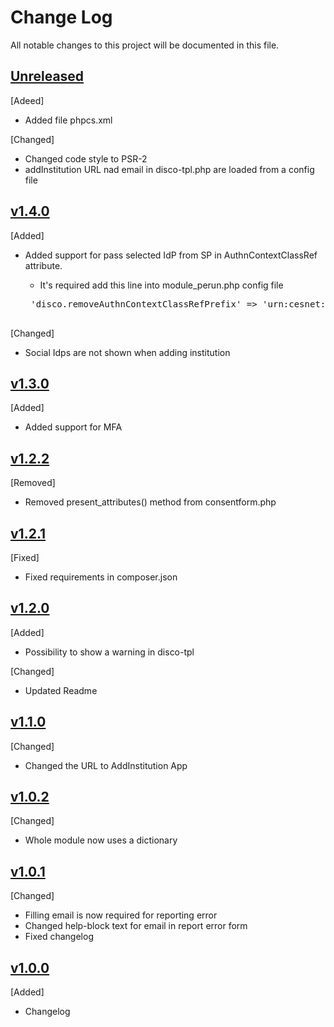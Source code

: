 # Change Log
 All notable changes to this project will be documented in this file.
 
 ## [Unreleased]
 [Adeed]
 - Added file phpcs.xml
 
 [Changed]
 - Changed code style to PSR-2
 - addInstitution URL nad email in disco-tpl.php are loaded from a config file
 
 ## [v1.4.0]
 [Added]
 - Added support for pass selected IdP from SP in AuthnContextClassRef attribute.
   
    - It's required add this line into module_perun.php config file 
    <pre>
    'disco.removeAuthnContextClassRefPrefix' => 'urn:cesnet:proxyidp:',
    </pre> 

 [Changed]
 - Social Idps are not shown when adding institution
 
 ## [v1.3.0]
 [Added]
 - Added support for MFA
 
 ## [v1.2.2]
 [Removed]
 - Removed present_attributes() method from consentform.php
 
 ## [v1.2.1]
 [Fixed]
 - Fixed requirements in composer.json
 
 ## [v1.2.0]
 [Added]
- Possibility to show a warning in disco-tpl
 
 [Changed]
 - Updated Readme
 
 ## [v1.1.0]
 [Changed]
 - Changed the URL to AddInstitution App
 
 ## [v1.0.2]
 [Changed]
 - Whole module now uses a dictionary
 
 ## [v1.0.1]
 [Changed]
 - Filling email is now required for reporting error
 - Changed help-block text for email in report error form
 - Fixed changelog
 
 ## [v1.0.0]
[Added]
- Changelog

[Unreleased]: https://github.com/elixirhub/elixir-aai-proxy-idp-template/tree/master
[v1.4.0]: https://github.com/elixirhub/elixir-aai-proxy-idp-template/tree/v1.4.0
[v1.3.0]: https://github.com/elixirhub/elixir-aai-proxy-idp-template/tree/v1.3.0
[v1.2.2]: https://github.com/elixirhub/elixir-aai-proxy-idp-template/tree/v1.2.2
[v1.2.1]: https://github.com/elixirhub/elixir-aai-proxy-idp-template/tree/v1.2.1
[v1.2.0]: https://github.com/elixirhub/elixir-aai-proxy-idp-template/tree/v1.2.0
[v1.1.0]: https://github.com/elixirhub/elixir-aai-proxy-idp-template/tree/v1.1.0
[v1.0.2]: https://github.com/elixirhub/elixir-aai-proxy-idp-template/tree/v1.0.2
[v1.0.1]: https://github.com/elixirhub/elixir-aai-proxy-idp-template/tree/v1.0.1
[v1.0.0]: https://github.com/elixirhub/elixir-aai-proxy-idp-template/tree/v1.0.0